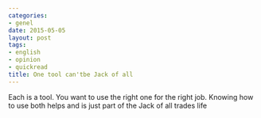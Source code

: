 ```yaml
---
categories:
- genel
date: 2015-05-05
layout: post
tags:
- english
- opinion
- quickread
title: One tool can'tbe Jack of all
---
```


Each is a tool. You want to use the right one for the right job. Knowing how to use both helps and is just part of the Jack of all trades life
